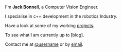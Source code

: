 ---
---

I'm **Jack Bonnell**, a Computer Vision Engineer.

I specialise in c++ development in the robotics Industry.

Have a look at some of my working [projects].

To see what I am currently up to  [blog].

Contact me at [@username] or by [email].



[projects]: /projects
[resume]: https://resume.io/r/cdv5HCyfm
[@username]: https://twitter.com/jackbonnell2
[email]: mailto:jack.bonnell@hotmail.co.uk
